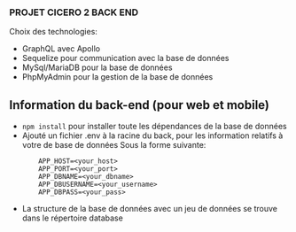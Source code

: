 ### PROJET CICERO 2 BACK END

Choix des technologies:
-    GraphQL avec Apollo
-    Sequelize pour communication avec la base de données
-    MySql/MariaDB pour la base de données
-    PhpMyAdmin pour la gestion de la base de données

## Information du back-end (pour web et mobile)

- ``` npm install ``` pour installer toute les dépendances de la base de données
- Ajouté un fichier .env à la racine du back, pour les information relatifs à votre de base de données
    Sous la forme suivante:
    ```
        APP_HOST=<your_host>
        APP_PORT=<your_port>
        APP_DBNAME=<your_dbname>
        APP_DBUSERNAME=<your_username>
        APP_DBPASS=<your_pass>
    ```
- La structure de la base de données avec un jeu de données se trouve dans le répertoire database
